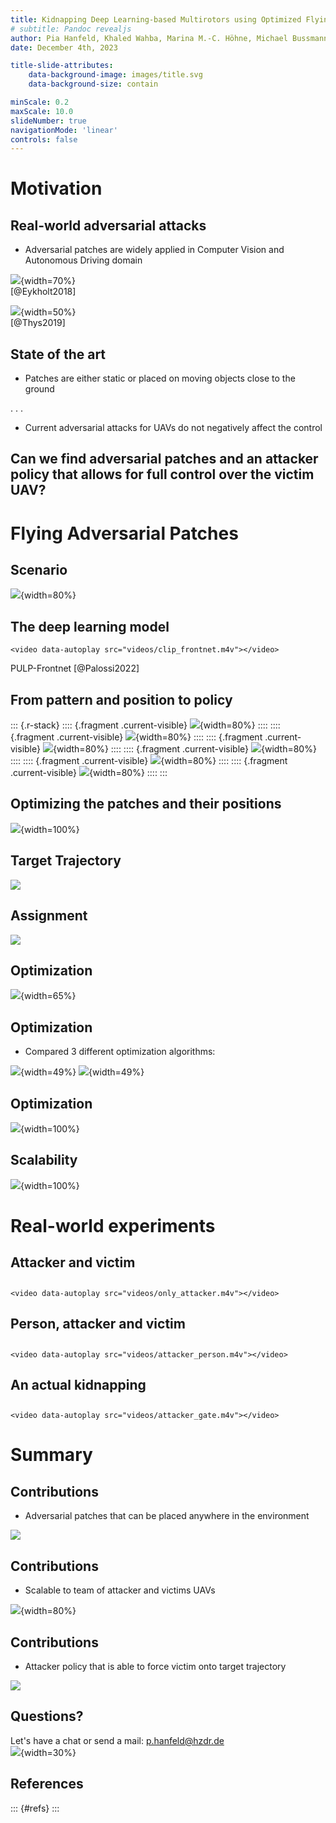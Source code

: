 ```yaml
---
title: Kidnapping Deep Learning-based Multirotors using Optimized Flying Adversarial Patches
# subtitle: Pandoc revealjs
author: Pia Hanfeld, Khaled Wahba, Marina M.-C. Höhne, Michael Bussmann, Wolfgang Hönig
date: December 4th, 2023

title-slide-attributes:
    data-background-image: images/title.svg
    data-background-size: contain

minScale: 0.2
maxScale: 10.0
slideNumber: true
navigationMode: 'linear'
controls: false
---
```

# Motivation
## Real-world adversarial attacks
* Adversarial patches are widely applied in Computer Vision and Autonomous Driving domain


![](images/patch_stop_signs.svg){width=70%}\
[@Eykholt2018]

![](images/patch_cv.svg){width=50%}\
[@Thys2019]

## State of the art
- Patches are either static or placed on moving objects close to the ground

. . .

- Current adversarial attacks for UAVs do not negatively affect the control

## Can we find adversarial patches and an attacker policy that allows for full control over the victim UAV?

# Flying Adversarial Patches
## Scenario
![](images/two_attacker_3.svg){width=80%}

## The deep learning model

```{=html}
<video data-autoplay src="videos/clip_frontnet.m4v"></video>
```
PULP-Frontnet [@Palossi2022]


## From pattern and position to policy
::: {.r-stack}
:::: {.fragment .current-visible}
![](images/retrieve_policy_1_1.png){width=80%}
::::
:::: {.fragment .current-visible}
![](images/retrieve_policy_1_2.png){width=80%}
::::
:::: {.fragment .current-visible}
![](images/retrieve_policy_1_3.png){width=80%}
::::
:::: {.fragment .current-visible}
![](images/retrieve_policy_2_1.png){width=80%}
::::
:::: {.fragment .current-visible}
![](images/retrieve_policy_2_2.png){width=80%}
::::
:::: {.fragment .current-visible}
![](images/retrieve_policy_3.png){width=80%}
::::
:::

## Optimizing the patches and their positions
![](images/schematic_attack_1.svg){width=100%}

## Target Trajectory
![](images/target_trajectory.svg)

## Assignment
![](images/schematic_attack_2.svg)

## Optimization
![](images/schematic_attack_3.svg){width=65%}

## Optimization
* Compared 3 different optimization algorithms:

![](images/plot_exp1_2.svg){width=49%}
![](images/plot_exp1_3.svg){width=49%}

## Optimization
![](images/plot_exp1_1.svg){width=100%}

## Scalability
![](images/exp2.svg){width=100%}


# Real-world experiments
## Attacker and victim
## 
```{=html}
<video data-autoplay src="videos/only_attacker.m4v"></video>
```
## Person, attacker and victim
## 
```{=html}
<video data-autoplay src="videos/attacker_person.m4v"></video>
```
## An actual kidnapping
## 
```{=html}
<video data-autoplay src="videos/attacker_gate.m4v"></video>
```

# Summary
## Contributions
- Adversarial patches that can be placed anywhere in the environment

![](images/overview_v7.png)

## Contributions
- Scalable to team of attacker and victims UAVs

![](images/two_attacker.svg){width=80%}

## Contributions
- Attacker policy that is able to force victim onto target trajectory

![](images/forced_victim.svg)


## Questions?
Let's have a chat or send a mail: p.hanfeld@hzdr.de\
![](images/qrcode.svg){width=30%}

## References
::: {#refs}
:::
